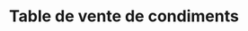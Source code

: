 ---
title: "Table de vente de condiments"
url: /macenta/table-de-vente-de-condiments/
shop: Lebensmittel
---